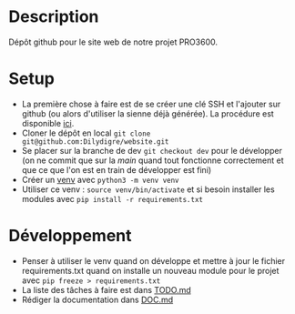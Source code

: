 # Description

Dépôt github pour le site web de notre projet PRO3600.

# Setup

- La première chose à faire est de se créer une clé SSH et l'ajouter sur github (ou alors d'utiliser la sienne déjà générée).
La procédure est disponible [ici](https://docs.github.com/en/authentication/connecting-to-github-with-ssh/generating-a-new-ssh-key-and-adding-it-to-the-ssh-agent).
- Cloner le dépôt en local `git clone git@github.com:Dilydigre/website.git`
- Se placer sur la branche de dev `git checkout dev` pour le développer (on ne commit que sur la *main* quand tout fonctionne correctement et que ce que l'on est en train de développer est fini)
- Créer un [venv](https://docs.python.org/3/library/venv.html) avec `python3 -m venv venv`
- Utiliser ce venv : `source venv/bin/activate` et si besoin installer les modules avec `pip install -r requirements.txt`
# Développement
- Penser à utiliser le venv quand on développe et mettre à jour le fichier requirements.txt quand on installe un nouveau module pour le projet avec `pip freeze > requirements.txt`
- La liste des tâches à faire est dans [TODO.md](TODO.md)
- Rédiger la documentation dans [DOC.md](DOC.md)